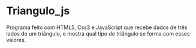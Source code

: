 # Triangulo_js
 Programa feito com HTML5, Css3 e JavaScript que recebe dados de três lados de um triângulo, e mostra qual tipo de triângulo se forma com esses valores.
